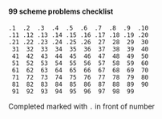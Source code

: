 #### 99 scheme problems checklist
```
.1  .2  .3  .4  .5  .6  .7  .8  .9  .10   
.11 .12 .13 .14 .15 .16 .17 .18 .19 .20   
.21 .22 .23 .24 .25 .26  27  28  29  30   
 31  32  33  34  35  36  37  38  39  40   
 41  42  43  44  45  46  47  48  49  50   
 51  52  53  54  55  56  57  58  59  60   
 61  62  63  64  65  66  67  68  69  70   
 71  72  73  74  75  76  77  78  79  80   
 81  82  83  84  85  86  87  88  89  90   
 91  92  93  94  95  96  97  98  99   
```

Completed marked with `.` in front of number
